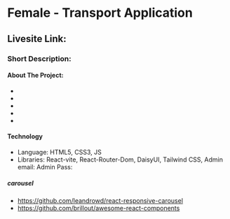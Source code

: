 # Female - Transport Application
## Livesite Link: 
### Short Description: 
#### About The Project:
- 
- 
- 
- 
- 
#### Technology
- Language: HTML5, CSS3, JS
- Libraries: React-vite, React-Router-Dom, DaisyUI, Tailwind CSS,
Admin email: 
Admin Pass: 


##### carousel
- https://github.com/leandrowd/react-responsive-carousel
- https://github.com/brillout/awesome-react-components
